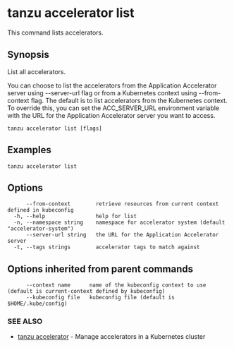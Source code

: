 # tanzu accelerator list

This command lists accelerators.

## Synopsis

List all accelerators.

You can choose to list the accelerators from the Application Accelerator server using --server-url flag
or from a Kubernetes context using --from-context flag. The default is to list accelerators from the
Kubernetes context. To override this, you can set the ACC_SERVER_URL environment variable with the URL for
the Application Accelerator server you want to access.

```console
tanzu accelerator list [flags]
```

## Examples

```console
tanzu accelerator list
```

## Options

```console
      --from-context        retrieve resources from current context defined in kubeconfig
  -h, --help                help for list
  -n, --namespace string    namespace for accelerator system (default "accelerator-system")
      --server-url string   the URL for the Application Accelerator server
  -t, --tags strings        accelerator tags to match against
```

## Options inherited from parent commands

```console
      --context name      name of the kubeconfig context to use (default is current-context defined by kubeconfig)
      --kubeconfig file   kubeconfig file (default is $HOME/.kube/config)
```

### SEE ALSO

* [tanzu accelerator](tanzu_accelerator.md)	 - Manage accelerators in a Kubernetes cluster
